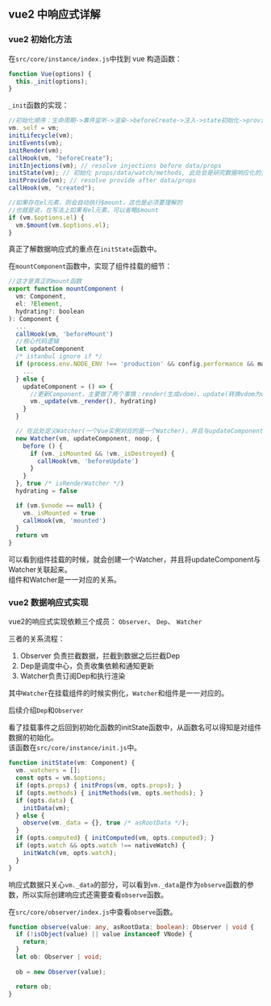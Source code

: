 ## vue2 中响应式详解

### vue2 初始化方法

在`src/core/instance/index.js`中找到 vue 构造函数：

```js
function Vue(options) {
  this._init(options);
}
```

`_init`函数的实现：

```js
//初始化顺序：生命周期->事件监听->渲染->beforeCreate->注入->state初始化->provide->created
vm._self = vm;
initLifecycle(vm);
initEvents(vm);
initRender(vm);
callHook(vm, "beforeCreate");
initInjections(vm); // resolve injections before data/props
initState(vm); // 初始化 props/data/watch/methods, 此处会是研究数据响应化的重点
initProvide(vm); // resolve provide after data/props
callHook(vm, "created");

//如果存在el元素，则会自动执行$mount，这也是必须要理解的
//也就是说，在写法上如果有el元素，可以省略$mount
if (vm.$options.el) {
  vm.$mount(vm.$options.el);
}
```

真正了解数据响应式的重点在`initState`函数中。

在`mountComponent`函数中，实现了组件挂载的细节：

```js
//这才是真正的mount函数
export function mountComponent (
  vm: Component,
  el: ?Element,
  hydrating?: boolean
): Component {
  ...
  callHook(vm, 'beforeMount')
  //核心代码逻辑
  let updateComponent
  /* istanbul ignore if */
  if (process.env.NODE_ENV !== 'production' && config.performance && mark) {
    ...
  } else {
    updateComponent = () => {
      //更新Component，主要做了两个事情：render(生成vdom)、update(转换vdom为dom)
      vm._update(vm._render(), hydrating)
    }
  }

  // 在此处定义Watcher(一个Vue实例对应的是一个Watcher)，并且与updateComponent关联起来
  new Watcher(vm, updateComponent, noop, {
    before () {
      if (vm._isMounted && !vm._isDestroyed) {
        callHook(vm, 'beforeUpdate')
      }
    }
  }, true /* isRenderWatcher */)
  hydrating = false

  if (vm.$vnode == null) {
    vm._isMounted = true
    callHook(vm, 'mounted')
  }
  return vm
}
```
可以看到组件挂载的时候，就会创建一个Watcher，并且将updateComponent与Watcher关联起来。  
组件和Watcher是一一对应的关系。  

### vue2 数据响应式实现

vue2的响应式实现依赖三个成员： `Observer`、 `Dep`、 `Watcher`

三者的关系流程：
1. Observer 负责拦截数据，拦截到数据之后拦截Dep  
2. Dep是调度中心，负责收集依赖和通知更新  
3. Watcher负责订阅Dep和执行渲染

其中`Watcher`在挂载组件的时候实例化，`Watcher`和组件是一一对应的。  

后续介绍`Dep`和`Observer`

看了挂载事件之后回到初始化函数的initState函数中，从函数名可以得知是对组件数据的初始化。  
该函数在`src/core/instance/init.js`中。  
```ts
function initState(vm: Component) {
  vm._watchers = [];
  const opts = vm.$options;
  if (opts.props) { initProps(vm, opts.props); }
  if (opts.methods) { initMethods(vm, opts.methods); }
  if (opts.data) {
    initData(vm);
  } else {
    observe(vm._data = {}, true /* asRootData */);
  }
  if (opts.computed) { initComputed(vm, opts.computed); }
  if (opts.watch && opts.watch !== nativeWatch) {
    initWatch(vm, opts.watch);
  }
}
```
响应式数据只关心`vm._data`的部分，可以看到`vm._data`是作为`observe`函数的参数，所以实际创建响应式还需要查看`observe`函数。  

在`src/core/observer/index.js`中查看`observe`函数。  
```ts
function observe(value: any, asRootData: boolean): Observer | void {
  if (!isObject(value) || value instanceof VNode) {
    return;
  }
  let ob: Observer | void;
  
  ob = new Observer(value);

  return ob;
}
```


